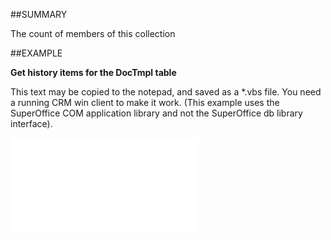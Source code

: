 
##SUMMARY


The count of members of this collection



##EXAMPLE

**Get history items for the DocTmpl table**

This text may be copied to the notepad, and saved as a *.vbs file. You need a running CRM win client to make it work. (This example uses the SuperOffice COM application library and not the SuperOffice db library interface).

![](..\..\Examples\vbs\IListTextItems.Count.vbs.txt)

